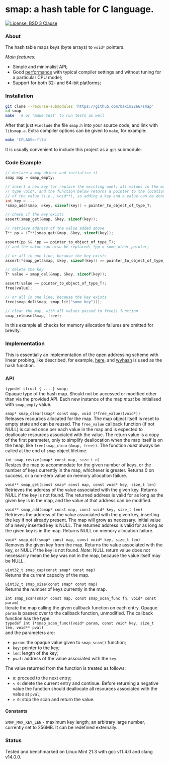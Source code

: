 # smap: a hash table for C language.

[![License: BSD 3 Clause](https://img.shields.io/badge/License-BSD_3--Clause-yellow.svg)](https://opensource.org/licenses/BSD-3-Clause)

### About
The hash table maps keys (byte arrays) to `void*` pointers.

_Main features:_
* Simple and minimalist API;
* Good [performance](bench64.md) with typical compiler settings and without tuning for a particular CPU model;
* Support for both 32- and 64-bit platforms;

### Installation
```bash
git clone --recurse-submodules 'https://github.com/maxim2266/smap'
cd smap
make   # or 'make test' to run tests as well
```

After that just `#include` the file `smap.h` into your source code, and link with `libsmap.a`.
Extra compiler options can be given to `make`, for example:

```bash
make 'CFLAGS=-flto'
```

It is usually convenient to include this project as a `git` submodule.

### Code Example
```c
// declare a map object and initialise it
smap map = smap_empty;

// insert a new key (or replace the existing one); all values in the map have
// type void*, and the function below returns a pointer to the location
// of the value (i.e., void**), so adding a key and a value can be done like
int key = ...
*smap_add(&map, &key, sizeof(key)) = pointer_to_object_of_type_T;

// check if the key exists
assert(smap_get(&map, &key, sizeof(key));

// retrieve address of the value added above
T** pp = (T**)smap_get(&map, &key, sizeof(key));

assert(pp && *pp == pointer_to_object_of_type_T);
// and the value can also be replaced: *pp = some_other_pointer;

// or all in one line, because the key exists
assert(*smap_get(&map, &key, sizeof(key)) == pointer_to_object_of_type_T);

// delete the key
T* value = smap_del(&map, &key, sizeof(key));

assert(value == pointer_to_object_of_type_T);
free(value);

// or all in one line, because the key exists
free(smap_del(&map, smap_lit("some key")));

// clear the map, with all values passed to free() function
smap_release(&map, free);
```
In this example all checks for memory allocation failures are omitted for brevity.

### Implementation
This is essentially an implementation of the open addressing scheme with linear probing,
like described, for example, [here](https://en.wikipedia.org/wiki/Open_addressing), and
[wyhash](https://github.com/wangyi-fudan/wyhash) is used as the hash function.

### API

`typedef struct { ... } smap;`<br>
Opaque type of the hash map. Should not be accessed or modified other than via the provided API.
Each new instance of the map _must_ be initialised with `smap_empty` value.

`smap* smap_clear(smap* const map, void (*free_value)(void*))`<br>
Releases resources allocated for the map. The map object itself is reset to empty state and can be
reused. The `free_value` callback function (if not NULL) is called once per each value in the map
and is expected to deallocate resources associated with the value. The return value is a copy
of the first parameter, only to simplify deallocation when the map itself is on the heap, like
`free(smap_clear(&map, free))`. The function _must_ always be called at the end of `smap` object
lifetime.

`int smap_resize(smap* const map, size_t n)`<br>
Resizes the map to accommodate for the given number of keys, or the number of keys currently in
the map, whichever is greater. Returns 0 on success, or a non-zero value on memory allocation failure.

`void** smap_get(const smap* const map, const void* key, size_t len)`<br>
Retrieves the address of the value associated with the given key. Returns NULL if the
key is not found. The returned address is valid for as long as the given key is in the map,
and the value at that address can be modified.

`void** smap_add(smap* const map, const void* key, size_t len)`<br>
Retrieves the address of the value associated with the given key, inserting the key if not already
present. The map will grow as necessary. Initial value of a newly inserted key is NULL. The returned
address is valid for as long as the given key is in the map. Returns NULL on memory allocation failure.

`void* smap_del(smap* const map, const void* key, size_t len)`<br>
Removes the given key from the map. Returns the value associated with the key, or NULL if the
key is not found. _Note_: NULL return value does not necessarily mean the key was not in the map,
because the value itself may be NULL.

`uint32_t smap_cap(const smap* const map)`<br>
Returns the current capacity of the map.

`uint32_t smap_size(const smap* const map)`<br>
Returns the number of keys currently in the map.

`int smap_scan(smap* const map, const smap_scan_func fn, void* const param)`<br>
Iterate the map calling the given callback function on each entry. Opaque `param` is passed
over to the callback function, unmodified. The callback function has the type:<br>
`typedef int (*smap_scan_func)(void* param, const void* key, size_t len, void** pval)`<br>
and the parameters are:
* `param`: the opaque value given to `smap_scan()` function;
* `key`: pointer to the key;
* `len`: length of the key;
* `pval`: address of the value associated with the `key`.

The value returned from the function is treated as follows:
* `0`: proceed to the next entry;
* `< 0`: delete the current entry and continue. Before returning a negative value the function
should deallocate all resources associated with the value at `pval`;
* `> 0`: stop the scan and return the value.

#### Constants

`SMAP_MAX_KEY_LEN` - maximum key length; an arbitrary large number, currently set to 256MB.
It can be redefined externally.

### Status
Tested and benchmarked on Linux Mint 21.3 with gcc v11.4.0 and clang v14.0.0.
